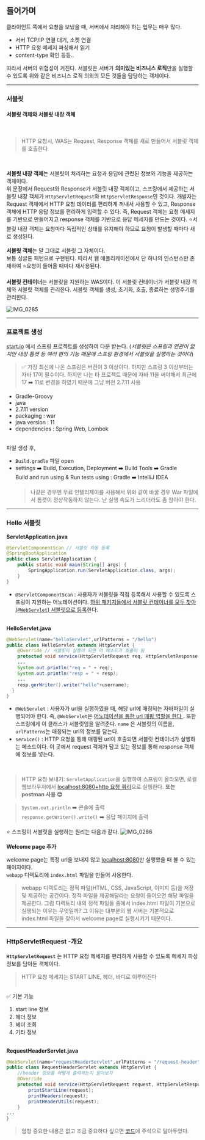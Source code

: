 ## 들어가며
클라이언트 쪽에서 요청을 보냈을 때, 서버에서 처리해야 하는 업무는 매우 많다. 

- 서버 TCP/IP 연결 대기, 소켓 연결
- HTTP 요청 메세지 파싱해서 읽기
- content-type 확인 등등..

따라서 서버의 위험성이 커진다.
서블릿은 서버가 **의미있는 비즈니스 로직**만을 실행할 수 있도록 위와 같은 비즈니스 로직 의외의 모든 것들을 담당하는 객체이다.

---
### 서블릿
#### 서블릿 객체와 서블릿 내장 객체
<br>

> HTTP 요청시, WAS는 Request, Response 객체를 새로 만들어서 서블릿 객체를 호출한다

<br>

**서블릿 내장 객체**는 서블릿이 처리하는 요청과 응답에 관련된 정보와 기능을 제공하는 객체이다. 
<br>
위 문장에서 Request와 Response가 서블릿 내장 객체이고, 스프링에서 제공하는 서블릿 내장 객체가 `HttpServletRequest`와 
`HttpServletResponse`인 것이다. 개발자는 Request 객체에서 HTTP 요청 데이터를 편리하게 꺼내서 사용할 수 있고, Response객체에
HTTP 응답 정보를 편리하게 입력할 수 있다. 즉, Request 객체는 요청 메세지를 기반으로 만들어지고 response 객체를 기반으로
응답 메세지를 만드는 것이다. ⭐서블릿 내장 객체는 요청마다 독립적인 상태를 유지해야 하므로 요청이 발생할 때마다 새로 생성된다.
<br><br>
**서블릿 객체**는 말 그대로 서블릿 그 자체이다. <br>
보통 싱글톤 패턴으로 구현된다. 따라서 웹 애플리케이션에서 단 하나의 인스턴스만 존재하여 ⭐요청이 들어올 때마다 재사용된다.
<br><br>
**서블릿 컨테이너**는 서블릿을 지원하는 WAS이다. 이 서블릿 컨테이너가 서블릿 내장 객체와 서블릿 객체를 관리한다. 서블릿 객체를 생성, 초기화,
호출, 종료하는 생명주기를 관리한다. 

![IMG_0285](https://github.com/jyunimyon/SpringStudy/assets/101866554/df3564b2-f4e3-4fbe-b16c-774d0bf16b71)

---
### 프로젝트 생성

[start.io](https://start.spring.io) 에서 스프링 프로젝트를 생성하여 다운 받는다. (_서블릿은 스프링과 연관이 없지만 내장 톰캣 등 여러 편의 기능 때문에 스프링 환경에서 서블릿을 실행하는 것이다_)
<br>
>✅ 가장 최신에 나온 스프링은 버전이 3 이상이다. 하지만 스프링 3 이상부터는 자바 17이 필수이다. 하지만 나는 타 프로젝트 때문에 자바 11을 써야해서 최근에 17 ➡️ 11로 변경을 하였기 때문에 그냥 버전 2.7.11 사용

- Gradle-Groovy
- java
- 2.7.11 version
- packaging : war
- java version : 11
- dependencies : Spring Web, Lombok
<br>
파일 생성 후, 

- `Build.gradle` 파일 open
- settings ➡️ Build, Execution, Deployment ➡️ Build Tools ➡️ Gradle <br>
  Build and run using & Run tests using : Gradle ➡️ IntelliJ IDEA
  > 나같은 경우엔 무료 인텔리제이를 사용해서 위와 같이 바꿀 경우 War 파일에서 톰캣이 정상작동하지 않는다. 난 실행 속도가 느리더라도 좀 참아야 한다.

---
### Hello 서블릿
**ServletApplication.java**
```java
@ServletComponentScan // 서블릿 자동 등록
@SpringBootApplication
public class ServletApplication {
	public static void main(String[] args) {
		SpringApplication.run(ServletApplication.class, args);
	}
}
```
- `@ServletComponentScan` : 사용자가 서블릿을 직접 등록해서 사용할 수 있도록 스프링이 지원하는 어노테이션이다. <u>하위 패키지들에서 서블릿 컨테이너를 모두 찾아(`@WebServlet`) 서블릿으로 등록</u>한다.
<br><br>

**HelloServlet.java**
```java
@WebServlet(name="helloServlet",urlPatterns = "/hello")
public class HelloServlet extends HttpServlet {
    @Override // 서블릿이 실행이 되면 이 메소드가 호출이 됨
    protected void service(HttpServletRequest req, HttpServletResponse resp) throws ServletException, IOException {
    ...
    System.out.println("req = " + req);
    System.out.println("resp = " + resp);
    ...
    resp.gerWriter().write("hello"+username);
  }
}
```
- `@WebServlet` : 사용자가 url을 실행하였을 때, 해당 url에 매칭되는 자바파일이 실행되어야 한다. 즉, `@WebServlet`은 <U> 어노테이션을 통한 url 매핑 역할을 한다 </U>. 또한 스프링에게 이 클래스가 서블릿임을 알려준다. `name` 은 서블릿의 이름을, `urlPatterns`는 매칭되는 url의 정보를 담는다.  
- `service()` : HTTP 요청을 통해 매핑된 url이 호출되면 서블릿 컨테이너가 실행하는 메소드이다. 이 곳에서 request 객체가 담고 있는 정보를 통해 response 객체에 정보를 넣는다.
<br>

>  HTTP 요청 보내기: `ServletApplication`을 실행하여 스프링이 올라오면, 로컬 웹브라우저에서 [localhost:8080+http 요청 쿼리](http://localhost:8080/)으로 실행한다. **또는 postman 사용 😊**

> `System.out.println` ➡️ 콘솔에 출력 <br>
> `response.getWriter().write()` ➡️ 응답 페이지에 출력

⭐ 스프링이 서블릿을 실행하는 원리는 다음과 같다.
![IMG_0286](https://github.com/jyunimyon/SpringStudy/assets/101866554/a592b178-3d54-4c4e-a7b7-ba33f0cdab4a)

**Welcome page 추가**

welcome page는 특정 url을 보내지 않고 [localhost:8080](http://localhost:8080/)만 실행했을 때 볼 수 있는 페이지이다.<br>
`webapp` 디렉토리에 `index.html` 파일을 만들어 사용한다.<br>

> webapp 디렉토리는 정적 파일(HTML, CSS, JavaScript, 이미지 등)을 저장 및 제공하는 공간이다. 정적 파일을 제공해달라는 요청이 들어오면 해당 파일을 제공한다. 그럼 디렉토리 내의 정적 파일들 중에서 index.html 파일이 기본으로 실행되는 이유는 무엇일까? 그 이유는 대부분의 웹 서버는 기본적으로 index.html 파일을 찾아서 welcome page로 실행시키기 때문이다. 

---
### HttpServletRequest -개요

**`HttpServletRequest`** 는 HTTP 요청 메세지를 편리하게 사용할 수 있도록 메세지 파싱 정보를 담아둔 객체이다.

> HTTP 요청 메세지는 START LINE, 헤더, 바디로 이루어진다 
<br><br>

✅ 기본 기능
<br>
1. start line 정보
2. 헤더 정보
3. 헤더 조회
4. 기타 정보
<br><br>

**RequestHeaderServlet.java**
```java
@WebServlet(name="requestHeaderServlet",urlPatterns = "/request-header")
public class RequestHeaderServlet extends HttpServlet {
    //header 정보를 어떻게 출력하는지 알아보자
    @Override
    protected void service(HttpServletRequest request, HttpServletResponse response) throws ServletException, IOException {
        printStartLine(request);
        printHeaders(request);
        printHeaderUtils(request);
    }
...
}
```
> 엄청 중요한 내용은 없고 조금 중요하다 싶으면 [코드](https://github.com/jyunimyon/SpringStudy/blob/main/servlet/src/main/java/hello/servlet/basic/request/RequestHeaderServlet.java)에 주석으로 달아두었다. 
